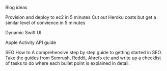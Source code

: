 Blog ideas

Provision and deploy to ec2 in 5 minutes
    Cut out Heroku costs but get a similar level of convience in 5 minutes

Dynamic Swift UI

Apple Activity API guide

SEO How to
    A comprehensive step by step guide to getting started in SEO. Take the guides from Semrush, Reddit, Ahrefs etc and write up a checklist of tasks to do where each bullet point is explained in detail.
